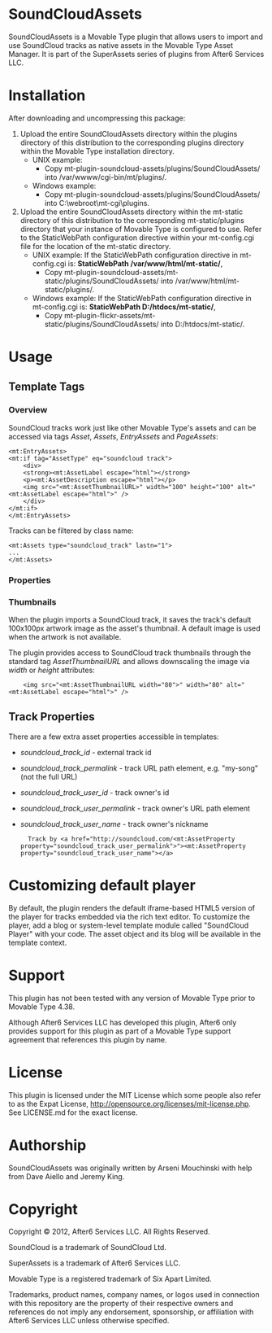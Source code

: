 # SoundCloudAssets

SoundCloudAssets is a Movable Type plugin that allows users to import and use SoundCloud tracks as native assets in the Movable Type Asset Manager.  It is part of the SuperAssets series of plugins from After6 Services LLC.

# Installation

After downloading and uncompressing this package:

1. Upload the entire SoundCloudAssets directory within the plugins directory of this distribution to the corresponding plugins directory within the Movable Type installation directory.
    * UNIX example:
        * Copy mt-plugin-soundcloud-assets/plugins/SoundCloudAssets/ into /var/wwww/cgi-bin/mt/plugins/.
    * Windows example:
        * Copy mt-plugin-soundcloud-assets/plugins/SoundCloudAssets/ into C:\webroot\mt-cgi\plugins\.
2. Upload the entire SoundCloudAssets directory within the mt-static directory of this distribution to the corresponding mt-static/plugins directory that your instance of Movable Type is configured to use.  Refer to the StaticWebPath configuration directive within your mt-config.cgi file for the location of the mt-static directory.
    * UNIX example: If the StaticWebPath configuration directive in mt-config.cgi is: **StaticWebPath  /var/www/html/mt-static/**,
        * Copy mt-plugin-soundcloud-assets/mt-static/plugins/SoundCloudAssets/ into /var/www/html/mt-static/plugins/.
    * Windows example: If the StaticWebPath configuration directive in mt-config.cgi is: **StaticWebPath D:/htdocs/mt-static/**,
        * Copy mt-plugin-flickr-assets/mt-static/plugins/SoundCloudAssets/ into D:/htdocs/mt-static/.
        
# Usage

## Template Tags

### Overview

SoundCloud tracks work just like other Movable Type's assets and can be accessed via tags *Asset*, *Assets*, *EntryAssets* and *PageAssets*:

    <mt:EntryAssets>
    <mt:if tag="AssetType" eq="soundcloud track">
        <div>
        <strong><mt:AssetLabel escape="html"></strong>
        <p><mt:AssetDescription escape="html"></p>
        <img src="<mt:AssetThumbnailURL>" width="100" height="100" alt="<mt:AssetLabel escape="html">" />
        </div>
    </mt:if>
    </mt:EntryAssets>

Tracks can be filtered by class name:

    <mt:Assets type="soundcloud_track" lastn="1">
    ...
    </mt:Assets>
    
### Properties

### Thumbnails

When the plugin imports a SoundCloud track, it saves the track's default 100x100px artwork image as the asset's thumbnail. A default image is used when the artwork is not available.

The plugin provides access to SoundCloud track thumbnails through the standard tag *AssetThumbnailURL* and allows downscaling the image via *width* or *height* attributes:

        <img src="<mt:AssetThumbnailURL width="80">" width="80" alt="<mt:AssetLabel escape="html">" />

## Track Properties

There are a few extra asset properties accessible in templates:

* *soundcloud_track_id* - external track id
* *soundcloud_track_permalink* - track URL path element, e.g. "my-song" (not the full URL)
* *soundcloud_track_user_id* - track owner's id
* *soundcloud_track_user_permalink* - track owner's URL path element
* *soundcloud_track_user_name* - track owner's nickname

        Track by <a href="http://soundcloud.com/<mt:AssetProperty property="soundcloud_track_user_permalink">"><mt:AssetProperty property="soundcloud_track_user_name"></a>

# Customizing default player

By default, the plugin renders the default iframe-based HTML5 version of the player for tracks embedded via the rich text editor. To customize the player, add a blog or system-level template module called "SoundCloud Player" with your code. The asset object and its blog will be available in the template context.

# Support

This plugin has not been tested with any version of Movable Type prior to Movable Type 4.38.

Although After6 Services LLC has developed this plugin, After6 only provides support for this plugin as part of a Movable Type support agreement that references this plugin by name.

# License

This plugin is licensed under the MIT License which some people also refer to as the Expat License, http://opensource.org/licenses/mit-license.php.  See LICENSE.md for the exact license.

# Authorship

SoundCloudAssets was originally written by Arseni Mouchinski with help from Dave Aiello and Jeremy King.

# Copyright

Copyright &copy; 2012, After6 Services LLC.  All Rights Reserved.

SoundCloud is a trademark of SoundCloud Ltd.

SuperAssets is a trademark of After6 Services LLC.

Movable Type is a registered trademark of Six Apart Limited.

Trademarks, product names, company names, or logos used in connection with this repository are the property of their respective owners and references do not imply any endorsement, sponsorship, or affiliation with After6 Services LLC unless otherwise specified.

